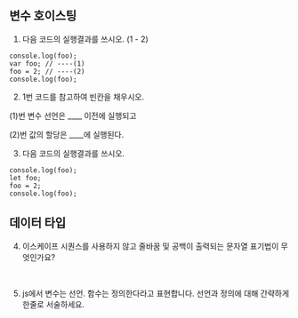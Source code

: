 ## 변수 호이스팅
1. 다음 코드의 실행결과를 쓰시오. (1 - 2)
```
console.log(foo);
var foo; // ----(1)
foo = 2; // ----(2)
console.log(foo);
```

2. 1번 코드를 참고하여 빈칸을 채우시오. 

(1)번 변수 선언은  ____ 이전에 실행되고

(2)번 값의 할당은 ____에 실행된다.

3. 다음 코드의 실행결과를 쓰시오.

```
console.log(foo);
let foo;
foo = 2;
console.log(foo);
```
## 데이터 타입
4. 이스케이프 시퀀스를 사용하지 않고 줄바꿈 및 공백이 출력되는 문자열 표기법이 무엇인가요?

<br>

5. js에서 변수는 선언. 함수는 정의한다라고 표현합니다. 선언과 정의에 대해 간략하게 한줄로 서술하세요.